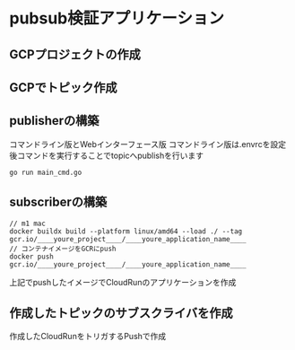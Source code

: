 # pubsub検証アプリケーション

## GCPプロジェクトの作成

## GCPでトピック作成

## publisherの構築

コマンドライン版とWebインターフェース版
コマンドライン版は.envrcを設定後コマンドを実行することでtopicへpublishを行います
```
go run main_cmd.go
```

## subscriberの構築

```
// m1 mac
docker buildx build --platform linux/amd64 --load ./ --tag gcr.io/____youre_project____/____youre_application_name____
// コンテナイメージをGCRにpush
docker push gcr.io/____youre_project____/____youre_application_name____
```

上記でpushしたイメージでCloudRunのアプリケーションを作成

## 作成したトピックのサブスクライバを作成

作成したCloudRunをトリガするPushで作成